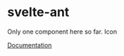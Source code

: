 # svelte-ant

Only one component here so far. Icon

[Documentation](https://antsvelte.z16.web.core.windows.net/)
